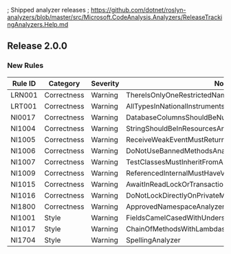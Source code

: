 ﻿; Shipped analyzer releases
; https://github.com/dotnet/roslyn-analyzers/blob/master/src/Microsoft.CodeAnalysis.Analyzers/ReleaseTrackingAnalyzers.Help.md

## Release 2.0.0

### New Rules

Rule ID | Category | Severity | Notes
--------|----------|----------|-------
LRN001  | Correctness | Warning | ThereIsOnlyOneRestrictedNamespaceAnalyzer
LRT001  | Correctness | Warning | AllTypesInNationalInstrumentsNamespaceAnalyzer
NI0017  | Correctness | Warning | DatabaseColumnsShouldBeNullableAnalyzer
NI1004  | Correctness | Warning | StringShouldBeInResourcesAnalyzer
NI1005  | Correctness | Warning | ReceiveWeakEventMustReturnTrueAnalyzer
NI1006  | Correctness | Warning | DoNotUseBannedMethodsAnalyzer
NI1007  | Correctness | Warning | TestClassesMustInheritFromAutoTestAnalyzer
NI1009  | Correctness | Warning | ReferencedInternalMustHaveVisibleInternalAttributeAnalyzer
NI1015  | Correctness | Warning | AwaitInReadLockOrTransactionAnalyzer
NI1016  | Correctness | Warning | DoNotLockDirectlyOnPrivateMemberLockAnalyzer
NI1800  | Correctness | Warning | ApprovedNamespaceAnalyzer
NI1001  | Style       | Warning | FieldsCamelCasedWithUnderscoreAnalyzer
NI1017  | Style       | Warning | ChainOfMethodsWithLambdasAnalyzer
NI1704  | Style       | Warning | SpellingAnalyzer
